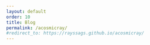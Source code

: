 ```yaml
---
layout: default
order: 10
title: Blog
permalink: /acosmicray/
#redirect_to: https://rayssags.github.io/acosmicray/
---
```

